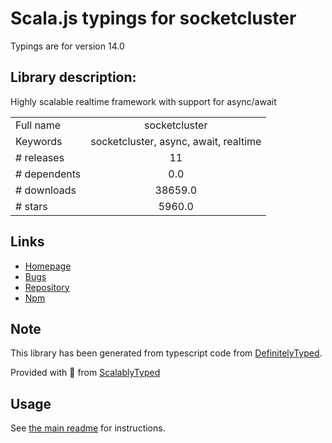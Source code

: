 
# Scala.js typings for socketcluster

Typings are for version 14.0

## Library description:
Highly scalable realtime framework with support for async/await

|                    |                 |
| ------------------ | :-------------: |
| Full name          | socketcluster |
| Keywords           | socketcluster, async, await, realtime |
| # releases         | 11 |
| # dependents       | 0.0 |
| # downloads        | 38659.0 |
| # stars            | 5960.0 |

## Links
- [Homepage](https://socketcluster.io/)
- [Bugs](https://github.com/SocketCluster/socketcluster/issues)
- [Repository](https://github.com/SocketCluster/socketcluster)
- [Npm](https://www.npmjs.com/package/socketcluster)
    


## Note
This library has been generated from typescript code from [DefinitelyTyped](https://definitelytyped.org).

Provided with :purple_heart: from [ScalablyTyped](https://github.com/oyvindberg/ScalablyTyped)

## Usage
See [the main readme](../../readme.md) for instructions.


